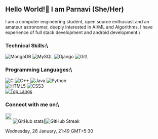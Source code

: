 ## Hello World!👋 I am Parnavi (She/Her)

I am a computer engineering student, open source enthusiast and an amateur astronomer, deeply interested in AI/ML and Algorithms.
I have experience of full stack development and android development.\
### Technical Skills:\
![MongoDB](https://img.shields.io/badge/MongoDB-%234ea94b.svg?style=for-the-badge&logo=mongodb&logoColor=white)
![MySQL](https://img.shields.io/badge/mysql-%2300f.svg?style=for-the-badge&logo=mysql&logoColor=white)
![Django](https://img.shields.io/badge/django-%23092E20.svg?style=for-the-badge&logo=django&logoColor=white)
![Git](https://img.shields.io/badge/git-%23F05033.svg?style=for-the-badge&logo=git&logoColor=white)\
### Programming Languages:\
![C](https://img.shields.io/badge/c-%2300599C.svg?style=for-the-badge&logo=c&logoColor=white)
![C++](https://img.shields.io/badge/c++-%2300599C.svg?style=for-the-badge&logo=c%2B%2B&logoColor=white)
![Java](https://img.shields.io/badge/java-%23ED8B00.svg?style=for-the-badge&logo=java&logoColor=white)
![Python](https://img.shields.io/badge/python-3670A0?style=for-the-badge&logo=python&logoColor=ffdd54)
\
![HTML5](https://img.shields.io/badge/html5-%23E34F26.svg?style=for-the-badge&logo=html5&logoColor=white)
![CSS3](https://img.shields.io/badge/css3-%231572B6.svg?style=for-the-badge&logo=css3&logoColor=white)
\
[![Top Langs](https://github-readme-stats.vercel.app/api/top-langs/?username=ParnaviKulkarni&layout=compact&theme=nightowl)](https://github.com/parnavikulkarni/github-readme-stats)

### Connect with me on:\
<a href="https://www.linkedin.com/in/parnavi-kulkarni/"><img align="left" src="https://raw.githubusercontent.com/yushi1007/yushi1007/main/images/linkedin.svg" width="21px"/></a>
\
![GitHub stats]((https://github-readme-stats.vercel.app/api?username=ParnaviKulkarni&show_icons=true&theme=tokyonight_duo)=600*400)[![GitHub Streak](((https://github-readme-streak-stats.herokuapp.com/?user=ParnaviKulkarni&theme=nightowl)](https://git.io/streak-stats))=600*400)

Wednesday, 26 January, 21:49 GMT+5:30
